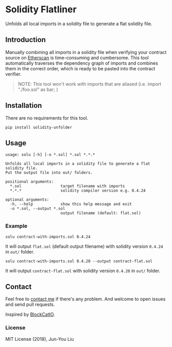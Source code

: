 # Solidity Flatliner

Unfolds all local imports in a solidity file to generate a flat solidity file.


## Introduction
Manually combining all imports in a solidity file when verifying your contract source on [Etherscan](https://etherscan.io) is time-consuming and cumbersome. This tool automatically traverses the dependency graph of imports and combines them in the correct order, which is ready to be pasted into the contract verifier.

> NOTE: This tool won't work with imports that are aliased (i.e. import "./foo.sol" as bar; )


## Installation

There are no requirements for this tool.

```
pip install solidity-unfolder
```


## Usage

```
usage: solu [-h] [-o *.sol] *.sol *.*.*

Unfolds all local imports in a solidity file to generate a flat solidity file.
Put the output file into out/ folders.

positional arguments:
  *.sol                 target filename with imports
  *.*.*                 solidity compiler version e.g. 0.4.24

optional arguments:
  -h, --help            show this help message and exit
  -o *.sol, --output *.sol
                        output filename (default: flat.sol)
```

### Example

```
solu contract-with-imports.sol 0.4.24
```
It will output `flat.sol` (default output filename) with solidity version `0.4.24` in `out/` folder.

```
solu contract-with-imports.sol 0.4.20 --output contract-flat.sol
```
It will output `contract-flat.sol` with solidity version `0.4.20` in `out/` folder.


## 	Contact
Feel free to [contact me](mailto:junyouliu9@gmail.com) if there's any problem. And welcome to open issues and send pull requests.

Inspired by [BlockCatIO](https://github.com/BlockCatIO/solidity-flattener).

### License

MIT License (2018), Jun-You Liu
